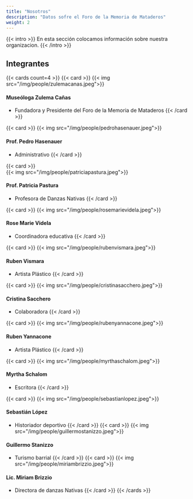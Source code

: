 ```yaml
---
title: "Nosotros"
description: "Datos sofre el Foro de la Memoria de Mataderos"
weight: 2
---
```


{{< intro >}}
En esta sección colocamos información sobre nuestra organizacion.
{{< /intro >}}

<!--more-->
## Integrantes

{{< cards count=4 >}}
{{< card >}}
{{< img src="/img/people/zulemacanas.jpeg">}}
#### Museóloga Zulema Cañas
- Fundadora y Presidente del Foro de la Memoria de Mataderos
{{< /card >}}

{{< card >}}
{{< img src="/img/people/pedrohasenauer.jpeg">}}
#### Prof. Pedro Hasenauer
- Administrativo
{{< /card >}}

{{< card >}}   
{{< img src="/img/people/patriciapastura.jpeg">}}
#### Prof. Patricia Pastura
- Profesora de Danzas Nativas
{{< /card >}}

{{< card >}}
{{< img src="/img/people/rosemarievidela.jpeg">}}
#### Rose Marie Videla
- Coordinadora educativa
{{< /card >}}

{{< card >}}
{{< img src="/img/people/rubenvismara.jpeg">}}
#### Ruben Vismara
- Artista Plástico
{{< /card >}}

{{< card >}}
{{< img src="/img/people/cristinasacchero.jpeg">}}
#### Cristina Sacchero
- Colaboradora
{{< /card >}}

{{< card >}}
{{< img src="/img/people/rubenyannacone.jpeg">}}
#### Ruben Yannacone
- Artista Plástico
{{< /card >}}

{{< card >}}
{{< img src="/img/people/myrthaschalom.jpeg">}}
#### Myrtha Schalom
- Escritora
{{< /card >}}

{{< card >}}
{{< img src="/img/people/sebastianlopez.jpeg">}}
#### Sebastián López
- Historiador deportivo
{{< /card >}}
{{< card >}}
{{< img src="/img/people/guillermostanizzo.jpeg">}}
#### Guillermo Stanizzo
- Turismo barrial
{{< /card >}}
{{< card >}}
{{< img src="/img/people/miriambrizzio.jpeg">}}
#### Lic. Miriam Brizzio
- Directora de danzas Nativas
{{< /card >}}
{{< /cards >}}
